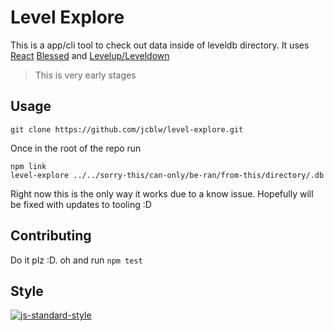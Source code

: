 # Level Explore

This is a app/cli tool to check out data inside of leveldb directory. It uses [React](https://facebook.github.io/react/)
[Blessed](https://www.npmjs.com/package/blessed) and [Levelup/Leveldown](https://www.npmjs.com/package/levelup)

> This is very early stages

## Usage

    git clone https://github.com/jcblw/level-explore.git

Once in the root of the repo run

    npm link
    level-explore ../../sorry-this/can-only/be-ran/from-this/directory/.db

Right now this is the only way it works due to a know issue. Hopefully will be fixed with updates to tooling :D

## Contributing

Do it plz :D. oh and run `npm test`

## Style

[![js-standard-style](https://cdn.rawgit.com/feross/standard/master/badge.svg)](https://github.com/feross/standard)
